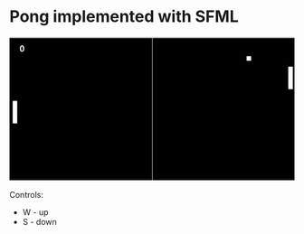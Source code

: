 # Pong implemented with SFML

![Screenshot of the game](https://github.com/mikister/sfml-pong/blob/main/pong.png)

Controls:

- W - up
- S - down
